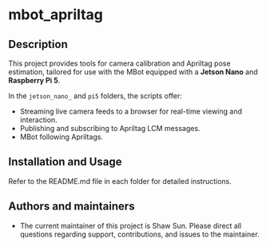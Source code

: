 # mbot_apriltag

## Description
This project provides tools for camera calibration and Apriltag pose estimation, tailored for use with the MBot equipped with a **Jetson Nano** and **Raspberry Pi 5**.

In the `jetson_nano_` and `pi5` folders, the scripts offer:
- Streaming live camera feeds to a browser for real-time viewing and interaction.
- Publishing and subscribing to Apriltag LCM messages.
- MBot following Apriltags.

## Installation and Usage

Refer to the README.md file in each folder for detailed instructions.

## Authors and maintainers
- The current maintainer of this project is Shaw Sun. Please direct all questions regarding support, contributions, and issues to the maintainer.
